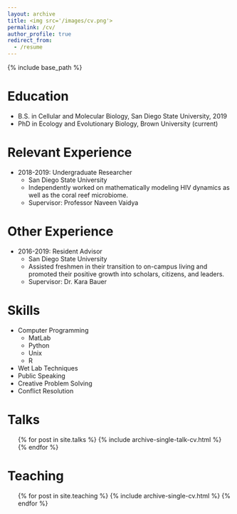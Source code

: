 ```yaml
---
layout: archive
title: <img src='/images/cv.png'>
permalink: /cv/
author_profile: true
redirect_from:
  - /resume
---
```


{% include base_path %}

Education
======
* B.S. in Cellular and Molecular Biology, San Diego State University, 2019
* PhD in Ecology and Evolutionary Biology, Brown University (current)

Relevant Experience
======
* 2018-2019: Undergraduate Researcher
  * San Diego State University
  * Independently worked on mathematically modeling HIV dynamics as well as the coral reef microbiome.
  * Supervisor: Professor Naveen Vaidya
  
Other Experience
======
* 2016-2019: Resident Advisor
  * San Diego State University
  * Assisted freshmen in their transition to on-campus living and promoted their positive growth into scholars, citizens, and leaders.
  * Supervisor: Dr. Kara Bauer
  
Skills
======
* Computer Programming
  * MatLab
  * Python
  * Unix
  * R
* Wet Lab Techniques
* Public Speaking
* Creative Problem Solving
* Conflict Resolution

Talks
======
  <ul>{% for post in site.talks %}
    {% include archive-single-talk-cv.html %}
  {% endfor %}</ul>
  
Teaching
======
  <ul>{% for post in site.teaching %}
    {% include archive-single-cv.html %}
  {% endfor %}</ul>
 
